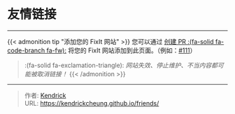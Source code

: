 # 友情链接


---

{{< admonition tip "添加您的 FixIt 网站" >}}
您可以通过 [创建 PR :(fa-solid fa-code-branch fa-fw):](https://github.com/hugo-fixit/FixIt/pulls) 将您的 FixIt 网站添加到此页面。（例如：[#111](https://github.com/hugo-fixit/FixIt/pull/111)）

> :(fa-solid fa-exclamation-triangle): *网站失效、停止维护、不当内容都可能被取消链接！*
{{< /admonition >}}


---

> 作者: [Kendrick](https://lruihao.cn)  
> URL: https://kendrickcheung.github.io/friends/  

